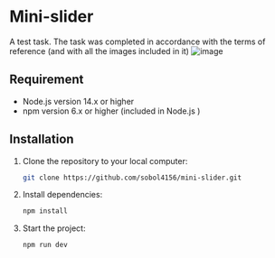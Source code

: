 # Mini-slider

A test task. The task was completed in accordance with the terms of reference (and with all the images included in it)
![image](https://github.com/sobol4156/mini-slider/assets/147102432/acbe44d0-8349-4ede-9ba2-679fbc89d570)

## Requirement

- Node.js version 14.x or higher
- npm version 6.x or higher (included in Node.js )

## Installation

1. Clone the repository to your local computer:

   ```bash
   git clone https://github.com/sobol4156/mini-slider.git
2. Install dependencies:

   ```bash
   npm install
3. Start the project:
      ```bash
   npm run dev
